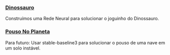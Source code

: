 ### [Dinossauro](Dinossauro)

Construímos uma Rede Neural para solucionar o joguinho do Dinossauro.

### [Pouso No Planeta](PousoNoPlaneta)

Para futuro: Usar stable-baseline3 para solucionar o pouso de uma nave em um solo instável.
